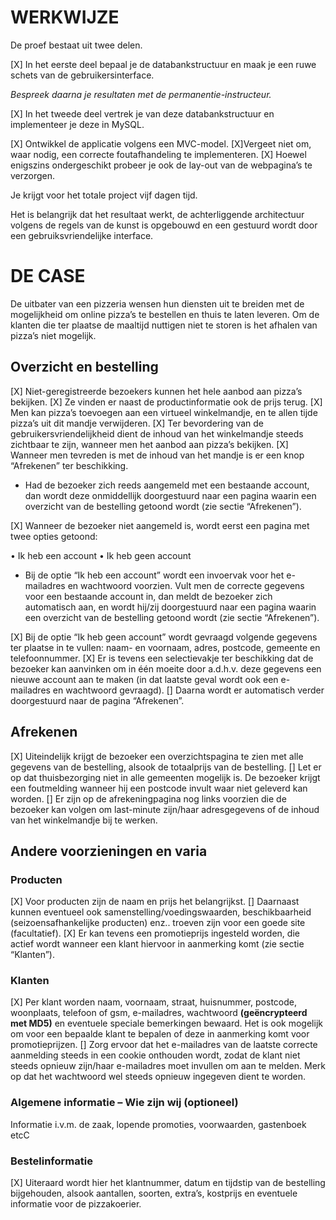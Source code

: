 # WERKWIJZE

De proef bestaat uit twee delen. 
 
[X] In het eerste deel bepaal je de databankstructuur en maak je een ruwe schets van de gebruikersinterface. 

_Bespreek daarna je resultaten met de permanentie-instructeur._
 
[X] In het tweede deel vertrek je van deze databankstructuur en implementeer je deze in MySQL. 

[X] Ontwikkel de applicatie volgens een MVC-model. 
[X]Vergeet niet om, waar nodig, een correcte foutafhandeling te implementeren. 
[X] Hoewel enigszins ondergeschikt probeer je ook de lay-out van de webpagina’s te verzorgen. 
 
Je krijgt voor het totale project vijf dagen tijd. 

Het is belangrijk dat het resultaat werkt, de achterliggende architectuur volgens de regels van de kunst is opgebouwd en een gestuurd wordt door een gebruiksvriendelijke interface. 

# DE CASE 
De uitbater van een pizzeria wensen hun diensten uit te breiden met de mogelijkheid om online pizza’s te bestellen en thuis te laten leveren. Om de klanten die ter plaatse de maaltijd nuttigen niet te storen is het afhalen van pizza’s niet mogelijk.

## Overzicht en bestelling 
 
[X] Niet-geregistreerde bezoekers kunnen het hele aanbod aan pizza’s bekijken. 
[X] Ze vinden er naast de productinformatie ook de prijs terug. 
[X] Men kan pizza’s toevoegen aan een virtueel winkelmandje, en te allen tijde pizza’s uit dit mandje verwijderen. 
[X] Ter bevordering van de gebruikersvriendelijkheid dient de inhoud van het winkelmandje steeds zichtbaar te zijn, wanneer men het aanbod aan pizza’s bekijken. 
[X] Wanneer men tevreden is met de inhoud van het mandje is er een knop “Afrekenen” ter beschikking. 
- Had de bezoeker zich reeds aangemeld met een bestaande account, dan wordt deze onmiddellijk doorgestuurd naar een pagina waarin een overzicht van de bestelling getoond wordt (zie sectie “Afrekenen”). 

[X] Wanneer de bezoeker niet aangemeld is, wordt eerst een pagina met twee opties getoond: 
 
•  Ik heb een account 
•  Ik heb geen account 
 
- Bij de optie “Ik heb een account” wordt een invoervak voor het e-mailadres en wachtwoord voorzien. Vult men de correcte gegevens voor een bestaande account in, dan meldt de bezoeker zich automatisch aan, en wordt hij/zij doorgestuurd naar een pagina waarin een overzicht van de bestelling getoond wordt (zie sectie “Afrekenen”). 
 
[X] Bij de optie “Ik heb geen account” wordt gevraagd volgende gegevens ter plaatse in te vullen: naam- en voornaam, adres, postcode, gemeente en telefoonnummer. 
[X] Er is tevens een selectievakje ter beschikking dat de bezoeker kan aanvinken om in één moeite door a.d.h.v. deze gegevens een nieuwe account aan te maken (in dat 
laatste geval wordt ook een e-mailadres en  wachtwoord gevraagd). 
[] Daarna wordt er automatisch verder doorgestuurd naar de pagina “Afrekenen”.

## Afrekenen 
 
[X] Uiteindelijk krijgt de bezoeker een overzichtspagina te zien met alle gegevens van de bestelling, alsook de totaalprijs van de bestelling. 
[] Let er op dat thuisbezorging niet in alle gemeenten mogelijk is. De bezoeker krijgt een foutmelding wanneer hij een postcode invult waar niet geleverd kan worden. 
[] Er zijn op de afrekeningpagina nog links voorzien die de bezoeker kan volgen om last-minute zijn/haar adresgegevens of de inhoud van het winkelmandje bij te werken. 
   
## Andere voorzieningen en varia 

### Producten 
 
[X] Voor producten zijn de naam en prijs het belangrijkst. 
[] Daarnaast kunnen eventueel ook samenstelling/voedingswaarden, beschikbaarheid (seizoensafhankelijke producten) enz.. troeven zijn voor een goede site (facultatief). 
[X] Er kan tevens een promotieprijs ingesteld worden, die actief wordt wanneer een klant hiervoor in aanmerking komt (zie sectie “Klanten”). 
 
### Klanten 
 
[X] Per klant worden naam, voornaam, straat, huisnummer, postcode, woonplaats, telefoon of gsm, e-mailadres, wachtwoord **(geëncrypteerd met MD5)** en eventuele speciale bemerkingen bewaard. Het is ook mogelijk om voor een bepaalde klant te bepalen of deze in aanmerking komt voor promotieprijzen. 
[] Zorg ervoor dat het e-mailadres van de laatste correcte aanmelding steeds in een cookie onthouden wordt, zodat de klant niet steeds opnieuw zijn/haar e-mailadres moet invullen om aan te melden. Merk op dat het wachtwoord wel steeds opnieuw ingegeven dient te worden.

### Algemene informatie – Wie zijn wij (optioneel) 
 
Informatie i.v.m. de zaak, lopende promoties, voorwaarden, gastenboek etcC 
 
### Bestelinformatie 
 
[X] Uiteraard wordt hier het klantnummer, datum en tijdstip van de bestelling bijgehouden, alsook aantallen, soorten, extra’s, kostprijs en eventuele informatie voor de pizzakoerier. 
 
 
